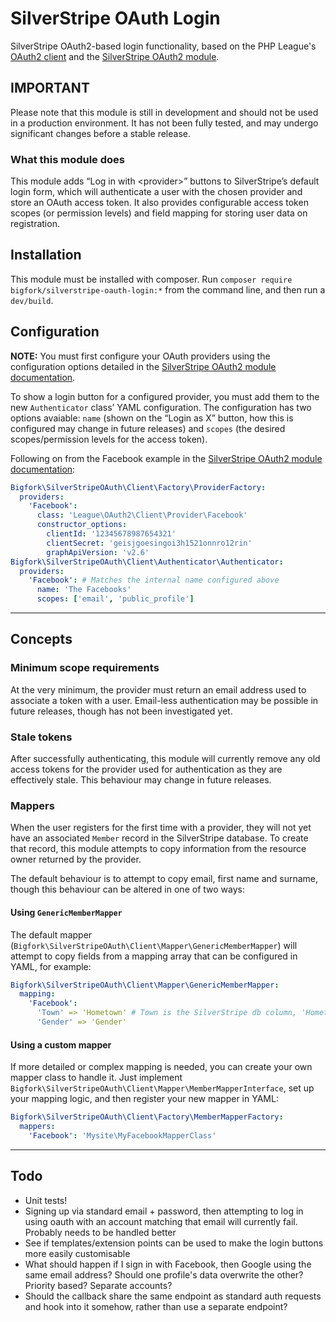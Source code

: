 # SilverStripe OAuth Login

SilverStripe OAuth2-based login functionality, based on the PHP League's [OAuth2 client](http://oauth2-client.thephpleague.com/) and the [SilverStripe OAuth2 module](https://github.com/bigfork/silverstripe-oauth2).

## IMPORTANT

Please note that this module is still in development and should not be used in a production environment. It has not been fully tested, and may undergo significant changes before a stable release.

### What this module does
This module adds “Log in with &lt;provider&gt;” buttons to SilverStripe’s default login form, which will authenticate a user with the chosen provider and store an OAuth access token. It also provides configurable access token scopes (or permission levels) and field mapping for storing user data on registration.

## Installation

This module must be installed with composer. Run `composer require bigfork/silverstripe-oauth-login:*` from the command line, and then run a `dev/build`.

## Configuration

**NOTE:** You must first configure your OAuth providers using the configuration options detailed in the [SilverStripe OAuth2 module documentation](https://github.com/bigfork/silverstripe-oauth2#configuration).

To show a login button for a configured provider, you must add them to the new `Authenticator` class’ YAML configuration. The configuration has two options avaiable: `name` (shown on the “Login as X” button, how this is configured may change in future releases) and `scopes` (the desired scopes/permission levels for the access token).

Following on from the Facebook example in the [SilverStripe OAuth2 module documentation](https://github.com/bigfork/silverstripe-oauth2#configuration):

```yml
Bigfork\SilverStripeOAuth\Client\Factory\ProviderFactory:
  providers:
    'Facebook':
      class: 'League\OAuth2\Client\Provider\Facebook'
      constructor_options:
        clientId: '12345678987654321'
        clientSecret: 'geisjgoesingoi3h1521onnro12rin'
        graphApiVersion: 'v2.6'
Bigfork\SilverStripeOAuth\Client\Authenticator\Authenticator:
  providers:
    'Facebook': # Matches the internal name configured above
      name: 'The Facebooks'
      scopes: ['email', 'public_profile']
```

---

## Concepts

### Minimum scope requirements

At the very minimum, the provider must return an email address used to associate a token with a user. Email-less authentication may be possible in future releases, though has not been investigated yet.

### Stale tokens

After successfully authenticating, this module will currently remove any old access tokens for the provider used for authentication as they are effectively stale. This behaviour may change in future releases.

### Mappers

When the user registers for the first time with a provider, they will not yet have an associated `Member` record in the SilverStripe database. To create that record, this module attempts to copy information from the resource owner returned by the provider.

The default behaviour is to attempt to copy email, first name and surname, though this behaviour can be altered in one of two ways:

#### Using `GenericMemberMapper`

The default mapper (`Bigfork\SilverStripeOAuth\Client\Mapper\GenericMemberMapper`) will attempt to copy fields from a mapping array that can be configured in YAML, for example:

```yml
Bigfork\SilverStripeOAuth\Client\Mapper\GenericMemberMapper:
  mapping:
    'Facebook':
      'Town' => 'Hometown' # Town is the SilverStripe db column, 'Hometown' is in the data returned by Facebook
      'Gender' => 'Gender'
```

#### Using a custom mapper

If more detailed or complex mapping is needed, you can create your own mapper class to handle it. Just implement  `Bigfork\SilverStripeOAuth\Client\Mapper\MemberMapperInterface`, set up your mapping logic, and then register your new mapper in YAML:

```yml
Bigfork\SilverStripeOAuth\Client\Factory\MemberMapperFactory:
  mappers:
    'Facebook': 'Mysite\MyFacebookMapperClass'
```

---

## Todo

- Unit tests!
- Signing up via standard email + password, then attempting to log in using oauth with an account matching that email will currently fail. Probably needs to be handled better
- See if templates/extension points can be used to make the login buttons more easily customisable
- What should happen if I sign in with Facebook, then Google using the same email address? Should one profile's data overwrite the other? Priority based? Separate accounts?
- Should the callback share the same endpoint as standard auth requests and hook into it somehow, rather than use a separate endpoint?
